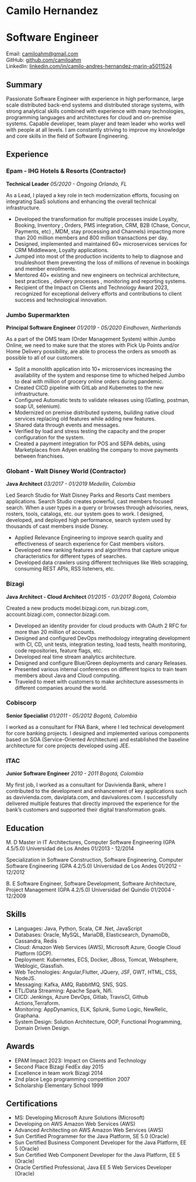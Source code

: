 # Camilo Hernandez
# Software Engineer

Email: camiloahm@gmail.com  
GitHub: [github.com/camiloahm](https://github.com/camiloahm)  
LinkedIn: [linkedin.com/in/camilo-andres-hernandez-marin-a5011524](https://www.linkedin.com/in/camilo-andres-hernandez-marin-a5011524/)

## Summary
Passionate Software Engineer with experience in high performance, large scale distributed back-end systems and distributed storage systems, with strong analytical skills combined with experience with many technologies, programming languages and architectures for cloud and on-premise systems. Capable developer, team player and team leader who works well with people at all levels. I am constantly striving to improve my knowledge and core skills in the field of Software Engineering.


## Experience

### Epam - IHG Hotels & Resorts (Contractor)
**Technical Leader**
*05/2020 - Ongoing Orlando, FL*

As a Lead, I played a key role in tech modernization efforts, focusing on integrating SaaS solutions and enhancing the overall technical infrastructure.
 
 - Developed the transformation for multiple processes inside Loyalty, Booking, Inventory , Orders, PMS integration, CRM, B2B (Chase, Concur, Payments, etc) , MDM, stay processing and Channels) impacting more than 200 million members and 800 million transactions per day.
 - Designed, implemented and maintained  60+ microservices services for CRM Middleware, Loyalty applications.
 - Jumped into most of the production incidents to help to diagnose and troubleshoot them preventing the loss of millions of revenue in bookings and member enrollments.
 - Mentored 40+ existing and new engineers on technical architecture, best practices , delivery processes , monitoring and reporting systems.
 - Recipient of the Impact on Clients and Technology Award 2023, recognized for exceptional delivery efforts and contributions to client success and technological innovation.

### Jumbo Supermarkten
**Principal Software Engineer**
*01/2019 - 05/2020 Eindhoven, Netherlands*

As a part of the OMS team (Order Management System) within Jumbo Online, we need to make sure that the stores with Pick Up Points and/or Home Delivery possibility, are able to process the orders as smooth as possible to all of our customers.

 - Split a monolith application into 10+ microservices increasing the availability of the system and response time to whiched helped Jumbo to deal with million of grocery online orders during pandemic.
 - Created CICD pipeline with GitLab and Kubernetes to the new infrastructure.
 - Configured Automatic tests to validate releases using (Gatling, postman, soap UI, selenium).
 - Modernized on premise distributed systems, building native cloud services replacing old features while adding new features.
 - Shared data through events and messages.
 - Verified by load and stress testing the capacity and the proper configuration for the system.
 - Created a payment integration for POS and SEPA debits, using Marketplaces from Adyen enabling the company to move payments between franchises.

### Globant - Walt Disney World (Contractor)
**Java Architect**
*03/2017 - 01/2019 Medellín, Colombia*

Led Search Studio for Walt Disney Parks and Resorts Cast members applications. Search Studio creates powerful, cast members focused search. When a user types in a query or browses through advisories, news, rosters, tools, catalogs, etc. our system goes to work. I designed, developed, and deployed high performance, search system used by thousands of cast members inside Disney.

 - Applied Relevance Engineering to improve search quality and effectiveness of search experience for Cast members visitors.
 - Developed new ranking features and algorithms that capture unique characteristics for different types of searches.
 - Developed data crawlers using different techniques like Web scrapping, consuming REST APIs, RSS listeners, etc.

### Bizagi
**Java Architect - Cloud Architect**
*01/2015 - 03/2017 Bogotá, Colombia*

Created a new products model.bizagi.com, run.bizagi.com, account.bizagi.com, connector.bizagi.com.
 
 - Developed an identity provider for cloud products with OAuth 2 RFC for more than 20 million of accounts.
 - Designed and configured DevOps methodology integrating development with CI, CD, unit tests, integration testing, load tests, health monitoring, code repositories, feature flags, etc.
 - Developed real time stream analytics architecture.
 - Designed and configure Blue/Green deployments and canary Releases.
 - Presented various internal conferences on different topics to train team members about Java and Cloud computing.
 - Traveled to meet with customers to make architecture assessments in different companies around the world.

### Cobiscorp
**Senior Specialist**
*01/2011 - 05/2012 Bogotá, Colombia*

I worked as a consultant for FNA Bank, where I led technical development for core banking projects. I designed and implemented various components based on SOA (Service-Oriented Architecture) and established the baseline architecture for core projects developed using JEE.

### ITAC
**Junior Software Engineer**
*2010 - 2011 Bogotá, Colombia*

My first job, I worked as a consultant for Davivienda Bank, where I contributed to the development and enhancement of key applications such as davivienda.com, daviplata.com, and davivalores.com. I successfully delivered multiple features that directly improved the experience for the bank’s customers and supported their digital transformation goals.


## Education
M. D Master in IT Architectures, Computer Software Engineering (GPA 4.5/5.0)
Universidad de Los Andes
01/2013 - 12/2014

Specialization in Software Construction, Software Engineering, Computer Software Engineering (GPA 4.2/5.0)
Universidad de Los Andes
01/2012 - 12/2012

B. E Software Engineer, Software Development, Software Architecture, Project Management (GPA 4.2/5.0)
Universidad del Quindío
01/2004 - 12/2009


## Skills

- Languages: Java, Python, Scala, C# .Net, JavaScript
- Databases: Oracle, MySQL, MariaDB, Elasticsearch, DynamoDb, Cassandra, Redis
- Cloud: Amazon Web Services (AWS), Microsoft Azure, Google Cloud Platform (GCP).
- Deployment: Kubernetes, ECS, Docker, JBoss, Tomcat, Websphere, Weblogic, Glassfish.
- Web Technologies: Angular,Flutter, JQuery, JSF, GWT, HTML, CSS, NodeJS.
- Messaging: Kafka, AMQ, RabbitMQ, SNS, SQS.
- ETL/Data Streaming: Apache Spark, Nifi.
- CICD: Jenkings, Azure DevOps, Gitlab, TravisCI, Github Actions,Terraform.
- Monitoring: AppDynamics, ELK, Splunk, Sumo Logic, NewRelic, Graphana.
- System Design: Solution Architecture, OOP, Functional Programming, Domain Driven Design.


## Awards

- EPAM Impact 2023: Impact on Clients and Technology
- Second Place Bizagi FedEx day 2015
- Excellence in team work Bizagi 2014
- 2nd place Lego programming competition 2007
- Scholarship Elementary School 1999


## Certifications
- MS: Developing Microsoft Azure Solutions (Microsoft)
- Developing on AWS Amazon Web Services (AWS)
- Advanced Architecting on AWS Amazon Web Services (AWS)
- Sun Certified Programmer for the Java Platform, SE 5.0 (Oracle)
- Sun Certified Business Component Developer for the Java Platform, EE 5 (Oracle)
- Sun Certified Web Component Developer for the Java Platform, EE 5 (Oracle)
- Oracle Certified Professional, Java EE 5 Web Services Developer (Oracle)
